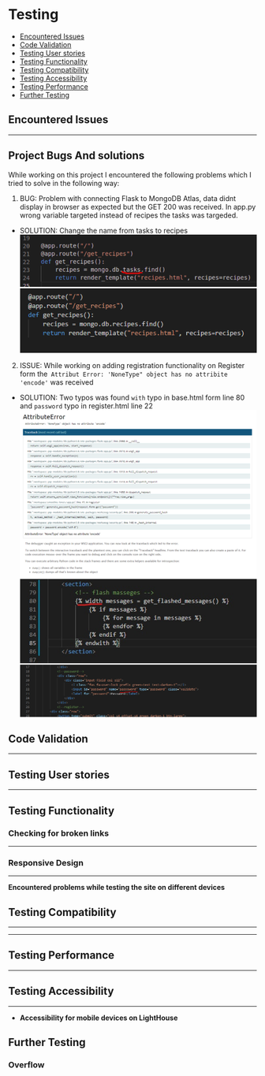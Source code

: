 # Testing

- [Encountered Issues](#ecountered-issues)
- [Code Validation](#code-validation)
- [Testing User stories](#testing-user-stories)
- [Testing Functionality](#testing-functionality)
- [Testing Compatibility](#testing-compatibility)
- [Testing Accessibility](#testing-accessibility)
- [Testing Performance](#testing-performance)
- [Further Testing](#further-testing)


## Encountered Issues
---

**Project Bugs And solutions**
---
While working on this project I encountered the following problems which I tried to solve in the following way:
1. BUG: Problem with connecting Flask to MongoDB Atlas, data didnt display in browser as expected but the GET 200 was received. 
In app.py wrong variable targeted instead of recipes the tasks was targeded.
- SOLUTION: Change the name from tasks to recipes
![connectin flask problem](wireframes/testing/connecting-flask-problem.png)
![connectin flask problem solved](wireframes/testing/connecting-flask-problem-solved.png)

2. ISSUE: While working on adding registration functionality on Register form the` Attribut Error: 'NoneType" object has no attribite 'encode'` was received 
- SOLUTION: Two typos was found `with` typo in base.html form line 80 and `password` typo in register.html line 22
![attribute none type error](wireframes/testing/attribute-none-type-error.png)
![base with typo](wireframes/testing/base-with-typo.jpg)
![register password typo](wireframes/testing/register-password-typo.png)

## Code Validation
---

## Testing User stories
---

## Testing Functionality



### Checking for broken links
---


### Responsive Design
---


 **Encountered problems while testing the site on different devices**
 



## Testing Compatibility
---

---
## Testing Performance
---


## Testing Accessibility
----


- **Accessibility for mobile devices on LightHouse**


## Further Testing


### Overflow
